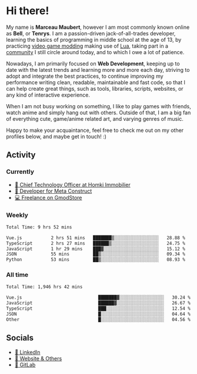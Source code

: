 # Hi there!

My name is **Marceau Maubert**, however I am most commonly known online as **Bell**, or **Tenrys**. I am a passion-driven jack-of-all-trades developer, learning the basics of programming in middle school at the age of 13, by practicing [video game modding](https://garrysmod.com) making use of [Lua](https://lua.org), taking part in a [community](https://metastruct.net) I still circle around today, and to which I owe a lot of patience.

Nowadays, I am primarily focused on **Web Development**, keeping up to date with the latest trends and learning more and more each day, striving to adopt  and integrate the best practices, to continue improving my performance writing clean, readable, maintainable and fast code, so that I can help create great things, such as tools, libraries, scripts, websites, or any kind of interactive experience.

When I am not busy working on something, I like to play games with friends, watch anime and simply hang out with others. Outside of that, I am a big fan of everything cute, game/anime related art, and varying genres of music.

Happy to make your acquaintance, feel free to check me out on my other profiles below, and maybe get in touch! :)

## Activity

### Currently

- [🏢 Chief Technology Officer at Homki Immobilier](https://homki-immobilier.com)
- [🎈 Developer for Meta Construct](https://metastruct.net)
- [💻 Freelance on GmodStore](https://www.gmodstore.com/users/Tenrys)

### Weekly
<!--START_SECTION:wakaWeekly-->

```txt
Total Time: 9 hrs 52 mins

Vue.js           2 hrs 51 mins   ███████▒░░░░░░░░░░░░░░░░░   28.88 %
TypeScript       2 hrs 27 mins   ██████▒░░░░░░░░░░░░░░░░░░   24.75 %
JavaScript       1 hr 29 mins    ███▓░░░░░░░░░░░░░░░░░░░░░   15.12 %
JSON             55 mins         ██▒░░░░░░░░░░░░░░░░░░░░░░   09.34 %
Python           53 mins         ██▒░░░░░░░░░░░░░░░░░░░░░░   08.93 %
```

<!--END_SECTION:wakaWeekly-->

### All time
<!--START_SECTION:wakaTotal-->

```txt
Total Time: 1,946 hrs 42 mins

Vue.js                             ███████▓░░░░░░░░░░░░░░░░░   30.24 %
JavaScript                         ██████▓░░░░░░░░░░░░░░░░░░   26.67 %
TypeScript                         ███░░░░░░░░░░░░░░░░░░░░░░   12.54 %
JSON                               █░░░░░░░░░░░░░░░░░░░░░░░░   04.64 %
Other                              █░░░░░░░░░░░░░░░░░░░░░░░░   04.56 %
```

<!--END_SECTION:wakaTotal-->

## Socials

- [👔 LinkedIn](https://www.linkedin.com/in/marceau-maubert)
- [🔗 Website & Others](https://bell.moe)
- [🦊 GitLab](https://gitlab.com/Tenrys)
